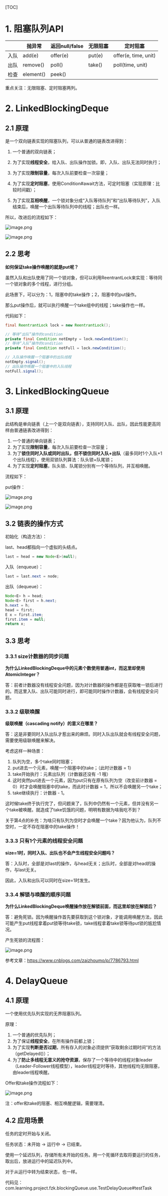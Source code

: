 [TOC]

# 1. 阻塞队列API

|      | 抛异常    | 返回null/false | 无限阻塞 | 定时阻塞             |
| ---- | --------- | -------------- | -------- | -------------------- |
| 入队 | add(e)    | offer(e)       | put(e)   | offer(e, time, unit) |
| 出队 | remove()  | poll()         | take()   | poll(time, unit)     |
| 检查 | element() | peek()         |          |                      |

重点关注：无限阻塞、定时阻塞两列。



# 2. LinkedBlockingDeque

## 2.1 原理

是一个双向链表实现的阻塞队列，可以从普通的链表改进得到：

1. 一个普通的双向链表；

2. 为了实现**线程安全**，给入队、出队操作加锁。即，入队、出队无法同时执行；

3. 为了实现**限制容量**，每次入队前要检查一次容量；

4. 为了实现**定时阻塞**，使用Condition#await方法，可定时阻塞（实现原理：比较时间戳）；

5. 为了实现**互相唤醒**，一个锁对象分成“入队等待队列”和“出队等待队列”，入队结束后，唤醒一个出队等待队列中的线程；出队也一样。

所以，改进后的流程如下：

![image.png](https://i.loli.net/2019/08/31/siWUb4kcpV5ogZX.png)

![image.png](https://i.loli.net/2019/08/31/9TovDmH64jdCG21.png)



## 2.2 思考

**如何保证take操作唤醒的就是put呢？**

虽然入队和出队使用了同一个锁对象，但可以利用ReentrantLock来实现：等待同一个锁对象的多个线程，进行分组。

此场景下，可以分为：1，阻塞中的take操作；2，阻塞中的put操作。

那么put操作后，就可以执行唤醒一个take组中的线程；take操作也一样。

代码如下：

```java
final ReentrantLock lock = new ReentrantLock();

// 等待“出队”操作的condition
private final Condition notEmpty = lock.newCondition();
// 等待“入队”操作的condition
private final Condition notFull = lock.newCondition();

// 入队操作唤醒一个阻塞中的出队线程
notEmpty.signal();
// 出队操作唤醒一个阻塞中的入队线程
notFull.signal();
```



# 3. LinkedBlockingQueue

## 3.1 原理

此结构是单向链表（上一个是双向链表），支持同时入队、出队，因此性能更高同样由普通链表改进得到：

1. 一个普通的单向链表；
2. 为了实现**限制容量**，每次入队前要检查一次容量；
3. 为了**锁住同时入队或同时出队，但不锁住同时入队+出队**（最多同时1个入队+1个出队线程），使用双锁队列算法：队头锁+队尾锁；
4. 为了实现**定时阻塞**，队头锁、队尾锁分别有一个等待队列，并互相唤醒。

流程如下：

put操作：

![image.png](https://i.loli.net/2019/08/31/DN3XOU5uRLQT2W6.png)

![image.png](https://i.loli.net/2019/08/31/oOIGs2j4DfmMpxP.png)



## 3.2 链表的操作方式

初始化（构造方法）：

last、head都指向一个虚拟的头结点。

```java
last = head = new Node<E>(null);
```

入队（enqueue）：

```java
last = last.next = node;
```

出队（dequeue）：

```java
Node<E> h = head;
Node<E> first = h.next;
h.next = h;
head = first;
E x = first.item;
first.item = null;
return x;
```



## 3.3 思考

### 3.3.1 size计数器的同步问题

**为什么LinkedBlockingDeque中的元素个数使用普通int，而这里却使用AtomicInteger？**

答：前者计数器没有线程安全问题，因为对计数器的操作都是在获取唯一锁后进行的。而这里入队、出队可能同时进行，即可能同时操作计数器，会有线程安全问题。



### 3.3.2 级联唤醒

**级联唤醒（cascading notify）的意义在哪里？**

答：这是非要同时入队出队才惹出来的麻烦。同时入队出队就会有线程安全问题，需要使用级联唤醒来解决。

考虑这样一种场景：

1. 队列为空，多个take同时阻塞；
2. put进去一个元素，唤醒一个阻塞中的take；（此时计数器 = 1）
3. take开始执行：元素出队列（计数器还没有 -1 哦）
4. 这时突然put进去一个元素，因为put只有在原有队列为空（改变前计数器 = 0）时才会唤醒阻塞中的take，而此时计数器 = 1，所以不会唤醒另一个take；
5. take继续执行：计数器 - 1。

这时候take终于执行完了，但问题来了，队列中仍然有一个元素，但并没有另一个take被唤醒。就造成了take饥饿的问题，明明有数据为啥我吃不到？

关于第4点的补充：为啥只有队列为空时才会唤醒一个take？因为他认为，队列不空时，一定不存在阻塞中的take操作！

 

### 3.3.3 只有1个元素的线程安全问题

**size=1时，同时入队、出队也不会产生线程安全问题吗？**

答：入队时，全部是对last的操作，与head无关；出队时，全部是对head的操作，与last无关。

因此，入队和出队可以同时在size=1时发生。

 

### 3.3.4 解锁与唤醒的顺序问题

**为什么LinkedBlockingDeque唤醒操作放在解锁前面，而这里却放在解锁后？**

答：避免死锁。因为唤醒操作首先要获取到这个锁对象，才能调用唤醒方法，因此可能产生put线程拿着put锁等待take锁，take线程拿着take锁等待put锁的尴尬情况。

产生死锁的流程图：

![image.png](https://i.loli.net/2019/08/31/xI1rcOHC5pSmALG.png)

参考文章：https://www.cnblogs.com/zaizhoumo/p/7786793.html



# 4. DelayQueue

## 4.1 原理

一个使用优先队列实现的无界阻塞队列。

原理：

1. 一个普通的优先队列；
2. 为了保证**线程安全**，在所有操作前都上锁；
3. 为了实现**判断是否过期**，所有存入的对象必须提供“获取剩余过期时间”的方法（getDelayed()）；
4. 为了**防止多线程无意义的抢夺资源**，保存了一个等待中的线程对象leader（Leader-Follower线程模型），leader线程定时等待，其他线程均无限阻塞，由leader线程唤醒。

Offer和take操作流程如下：

![image.png](https://i.loli.net/2019/08/31/DbSEOqIpvMmxV7X.png)



注：offer和take的阻塞、相互唤醒逻辑，需要理清。

## 4.2 应用场景

任务的定时开始与关闭。

任务状态：未开始 -> 运行中 -> 已结束。

使用一个延迟队列，存储所有未开始的任务。用一个死循环去取将要运行的任务，取出后，放进运行中的延迟队列中。

对于从运行中转为结束状态，也一样。

代码见：com.learning.project.fzk.blockingQueue.use.TestDelayQueue#testTask